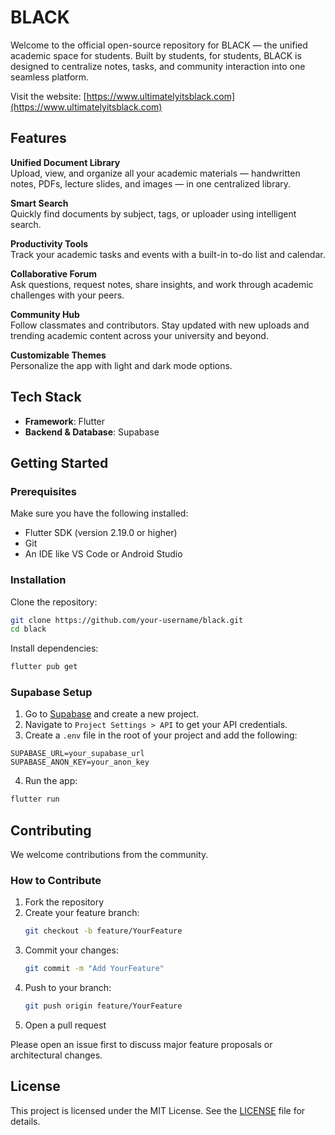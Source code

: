 # BLACK

Welcome to the official open-source repository for BLACK — the unified academic space for students. Built by students, for students, BLACK is designed to centralize notes, tasks, and community interaction into one seamless platform.

Visit the website: [https://www.ultimatelyitsblack.com](https://www.ultimatelyitsblack.com)

## Features

**Unified Document Library**  
Upload, view, and organize all your academic materials — handwritten notes, PDFs, lecture slides, and images — in one centralized library.

**Smart Search**  
Quickly find documents by subject, tags, or uploader using intelligent search.

**Productivity Tools**  
Track your academic tasks and events with a built-in to-do list and calendar.

**Collaborative Forum**  
Ask questions, request notes, share insights, and work through academic challenges with your peers.

**Community Hub**  
Follow classmates and contributors. Stay updated with new uploads and trending academic content across your university and beyond.

**Customizable Themes**  
Personalize the app with light and dark mode options.

## Tech Stack

- **Framework**: Flutter  
- **Backend & Database**: Supabase  

## Getting Started

### Prerequisites

Make sure you have the following installed:

- Flutter SDK (version 2.19.0 or higher)
- Git
- An IDE like VS Code or Android Studio

### Installation

Clone the repository:

```bash
git clone https://github.com/your-username/black.git
cd black
```

Install dependencies:

```bash
flutter pub get
```

### Supabase Setup

1. Go to [Supabase](https://app.supabase.com) and create a new project.
2. Navigate to `Project Settings > API` to get your API credentials.
3. Create a `.env` file in the root of your project and add the following:

```
SUPABASE_URL=your_supabase_url
SUPABASE_ANON_KEY=your_anon_key
```

4. Run the app:

```bash
flutter run
```

## Contributing

We welcome contributions from the community.

### How to Contribute

1. Fork the repository
2. Create your feature branch:
   ```bash
   git checkout -b feature/YourFeature
   ```
3. Commit your changes:
   ```bash
   git commit -m "Add YourFeature"
   ```
4. Push to your branch:
   ```bash
   git push origin feature/YourFeature
   ```
5. Open a pull request

Please open an issue first to discuss major feature proposals or architectural changes.

## License

This project is licensed under the MIT License. See the [LICENSE](LICENSE) file for details.
